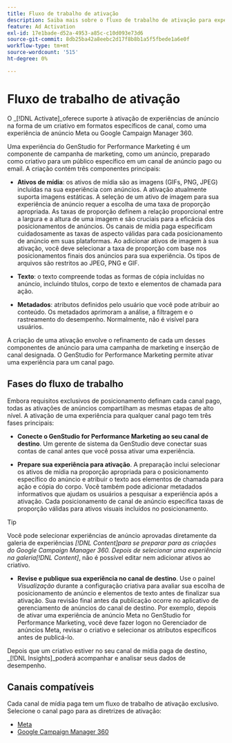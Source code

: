 ```yaml
---
title: Fluxo de trabalho de ativação
description: Saiba mais sobre o fluxo de trabalho de ativação para experiências de anúncio.
feature: Ad Activation
exl-id: 17e1bade-d52a-4953-a85c-c10d093e73d6
source-git-commit: 8db25ba42a8eebc2d17f8b8b1a5f5fbede1a6e0f
workflow-type: tm+mt
source-wordcount: '515'
ht-degree: 0%

---
```


# Fluxo de trabalho de ativação

O _[!DNL Activate]_oferece suporte à ativação de experiências de anúncio na forma de um criativo em formatos específicos de canal, como uma experiência de anúncio Meta ou Google Campaign Manager 360.

Uma experiência do GenStudio for Performance Marketing é um componente de campanha de marketing, como um anúncio, preparado como criativo para um público específico em um canal de anúncio pago ou email. A criação contém três componentes principais:

* **Ativos de mídia**: os ativos de mídia são as imagens (GIFs, PNG, JPEG) incluídas na sua experiência com anúncios. A ativação atualmente suporta imagens estáticas.
A seleção de um ativo de imagem para sua experiência de anúncio requer a escolha de uma taxa de proporção apropriada. As taxas de proporção definem a relação proporcional entre a largura e a altura de uma imagem e são cruciais para a eficácia dos posicionamentos de anúncios. Os canais de mídia paga especificam cuidadosamente as taxas de aspecto válidas para cada posicionamento de anúncio em suas plataformas. Ao adicionar ativos de imagem à sua ativação, você deve selecionar a taxa de proporção com base nos posicionamentos finais dos anúncios para sua experiência. Os tipos de arquivos são restritos ao JPEG, PNG e GIF.

* **Texto**: o texto compreende todas as formas de cópia incluídas no anúncio, incluindo títulos, corpo de texto e elementos de chamada para ação.

* **Metadados**: atributos definidos pelo usuário que você pode atribuir ao conteúdo. Os metadados aprimoram a análise, a filtragem e o rastreamento do desempenho. Normalmente, não é visível para usuários.

A criação de uma ativação envolve o refinamento de cada um desses componentes de anúncio para uma campanha de marketing e inserção de canal designada. O GenStudio for Performance Marketing permite ativar uma experiência para um canal pago.

## Fases do fluxo de trabalho

Embora requisitos exclusivos de posicionamento definam cada canal pago, todas as ativações de anúncios compartilham as mesmas etapas de alto nível. A ativação de uma experiência para qualquer canal pago tem três fases principais:

* **Conecte o GenStudio for Performance Marketing ao seu canal de destino**. Um gerente de sistema da GenStudio deve conectar suas contas de canal antes que você possa ativar uma experiência.

* **Prepare sua experiência para ativação**. A preparação inclui selecionar os ativos de mídia na proporção apropriada para o posicionamento específico do anúncio e atribuir o texto aos elementos de chamada para ação e cópia do corpo. Você também pode adicionar metadados informativos que ajudam os usuários a pesquisar a experiência após a ativação. Cada posicionamento de canal de anúncio especifica taxas de proporção válidas para ativos visuais incluídos no posicionamento.

>[!TIP]
>
>Você pode selecionar experiências de anúncio aprovadas diretamente da galeria de experiências _[!DNL Content]_para se preparar para as criações do Google Campaign Manager 360. Depois de selecionar uma experiência na galeria_[!DNL Content]_, não é possível editar nem adicionar ativos ao criativo.

* **Revise e publique sua experiência no canal de destino**. Use o painel _Visualização_ durante a configuração criativa para avaliar sua escolha de posicionamento de anúncio e elementos de texto antes de finalizar sua ativação. Sua revisão final antes da publicação ocorre no aplicativo de gerenciamento de anúncios do canal de destino. Por exemplo, depois de ativar uma experiência de anúncio Meta no GenStudio for Performance Marketing, você deve fazer logon no Gerenciador de anúncios Meta, revisar o criativo e selecionar os atributos específicos antes de publicá-lo.

Depois que um criativo estiver no seu canal de mídia paga de destino, _[!DNL Insights]_poderá acompanhar e analisar seus dados de desempenho.

## Canais compatíveis

Cada canal de mídia paga tem um fluxo de trabalho de ativação exclusivo. Selecione o canal pago para as diretrizes de ativação:

* [Meta](activate-meta-ad.md)
* [Google Campaign Manager 360](activate-cm360-ad.md)
